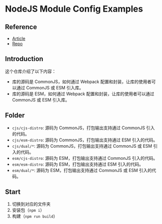 # NodeJS Module Config Examples

## Reference

- [Article](https://dev.to/jakobjingleheimer/configuring-commonjs-es-modules-for-nodejs-12ed)
- [Repo](https://github.com/JakobJingleheimer/nodejs-module-config-examples)

## Introduction

这个仓库介绍了以下内容：
- 库的源码是 CommonJS，如何通过 Webpack 配置和封装，让库的使用者可以通过 CommonJS 或 ESM 引入库。
- 库的源码是 ESM，如何通过 Webpack 配置和封装，让库的使用者可以通过 CommonJS 或 ESM 引入库。

## Folder

- `cjs/cjs-distro`: 源码为 CommonJS，打包输出支持通过 CommonJS 引入的代码。
- `cjs/esm-distro`: 源码为 CommonJS，打包输出支持通过 ESM 引入的代码。
- `cjs/dual/*`: 源码为 CommonJS，打包输出支持通过 CommonJS 或 ESM 引入的代码。
- `esm/cjs-distro`: 源码为 ESM，打包输出支持通过 CommonJS 引入的代码。
- `esm/esm-distro`: 源码为 ESM，打包输出支持通过 ESM 引入的代码。
- `esm/dual/*`: 源码为 ESM，打包输出支持通过 CommonJS 或 ESM 引入的代码。

## Start

1. 切换到对应的文件夹
2. 安装包（`npm i`）
3. 构建（`npm run build`）
